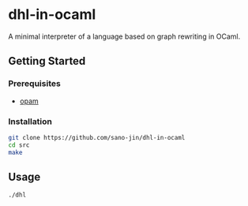 # dhl-in-ocaml

A minimal interpreter of a language based on graph rewriting in OCaml.

## Getting Started
### Prerequisites
- [opam](https://opam.ocaml.org/)

### Installation
```bash
git clone https://github.com/sano-jin/dhl-in-ocaml
cd src
make
```

## Usage
```bash
./dhl
```

